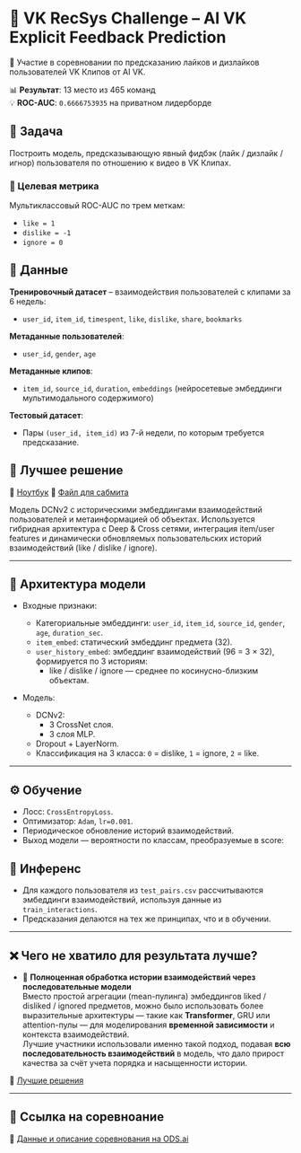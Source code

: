 # 🎯 VK RecSys Challenge – AI VK Explicit Feedback Prediction

🧠 Участие в соревновании по предсказанию лайков и дизлайков пользователей VK Клипов от AI VK.

📊 **Результат**: 13 место из 465 команд  
💡 **ROC-AUC**: `0.6666753935` на приватном лидерборде

## 📝 Задача

Построить модель, предсказывающую явный фидбэк (лайк / дизлайк / игнор) пользователя по отношению к видео в VK Клипах.

### 🎯 Целевая метрика
Мультиклассовый ROC-AUC по трем меткам:  
- `like = 1`  
- `dislike = -1`  
- `ignore = 0`

## 📂 Данные

**Тренировочный датасет** – взаимодействия пользователей с клипами за 6 недель:  
- `user_id`, `item_id`, `timespent`, `like`, `dislike`, `share`, `bookmarks`

**Метаданные пользователей**:
- `user_id`, `gender`, `age`

**Метаданные клипов**:
- `item_id`, `source_id`, `duration`, `embeddings` (нейросетевые эмбеддинги мультимодального содержимого)

**Тестовый датасет**:
- Пары `(user_id, item_id)` из 7-й недели, по которым требуется предсказание.

## 🧠 Лучшее решение

🔗 [Ноутбук](https://github.com/nickalymov/vk_recsys_hackathon/blob/main/8.1_test.ipynb)
🔗 [Файл для сабмита](https://github.com/nickalymov/vk_recsys_hackathon/blob/main/8.1_test_e0.csv.7z)

Модель DCNv2 с историческими эмбеддингами взаимодействий пользователей и метаинформацией об объектах. Используется гибридная архитектура с Deep & Cross сетями, интеграция item/user features и динамически обновляемых пользовательских историй взаимодействий (like / dislike / ignore).

---

## 🔧 Архитектура модели

- Входные признаки:
  - Категориальные эмбеддинги: `user_id`, `item_id`, `source_id`, `gender`, `age`, `duration_sec`.
  - `item_embed`: статический эмбеддинг предмета (32).
  - `user_history_embed`: эмбеддинг взаимодействий (96 = 3 × 32), формируется по 3 историям:
    - like / dislike / ignore — среднее по косинусно-близким объектам.

- Модель:
  - DCNv2:
    - 3 CrossNet слоя.
    - 3 слоя MLP.
  - Dropout + LayerNorm.
  - Классификация на 3 класса: `0` = dislike, `1` = ignore, `2` = like.

---

## ⚙️ Обучение

- Лосс: `CrossEntropyLoss`.
- Оптимизатор: `Adam`, `lr=0.001`.
- Периодическое обновление историй взаимодействий.
- Выход модели — вероятности по классам, преобразуемые в score:


## 🧪 Инференс

- Для каждого пользователя из `test_pairs.csv` рассчитываются эмбеддинги взаимодействий, используя данные из `train_interactions`.
- Предсказания делаются на тех же принципах, что и в обучении.

---

## ❌ Чего не хватило для результата лучше?

- 🎥 **Полноценная обработка истории взаимодействий через последовательные модели**  
  Вместо простой агрегации (mean-пулинга) эмбеддингов liked / disliked / ignored предметов, можно было использовать более выразительные архитектуры — такие как **Transformer**, GRU или attention-пулы — для моделирования **временной зависимости** и контекста взаимодействий.  
  Лучшие участники использовали именно такой подход, подавая **всю последовательность взаимодействий** в модель, что дало прирост качества за счёт учета порядка и насыщенности истории.

🔗 [Лучшие решения](https://ods.ai/competitions/aivkchallenge/video)

---

## 📎 Ссылка на соревноание

🔗 [Данные и описание соревнования на ODS.ai](https://ods.ai/competitions/aivkchallenge/dataset)
